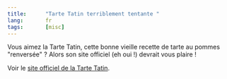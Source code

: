 ```yaml
---
title:      "Tarte Tatin terriblement tentante "
lang:       fr
tags:       [misc]
---
```


Vous aimez la Tarte Tatin, cette bonne vieille recette de tarte au pommes "renversée" ? Alors son site officiel (eh oui !) devrait vous plaire !

Voir le [site officiel de la Tarte Tatin](http://www.tarte-tatin.com/).
